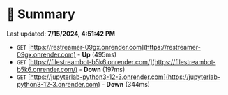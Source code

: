 # 📖 Summary
Last updated: **7/15/2024, 4:51:42 PM**

- `GET` [https://restreamer-09gx.onrender.com](https://restreamer-09gx.onrender.com) - **Up** (495ms)
- `GET` [https://filestreambot-b5k6.onrender.com/](https://filestreambot-b5k6.onrender.com/) - **Down** (197ms)
- `GET` [https://jupyterlab-python3-12-3.onrender.com](https://jupyterlab-python3-12-3.onrender.com) - **Down** (344ms)
